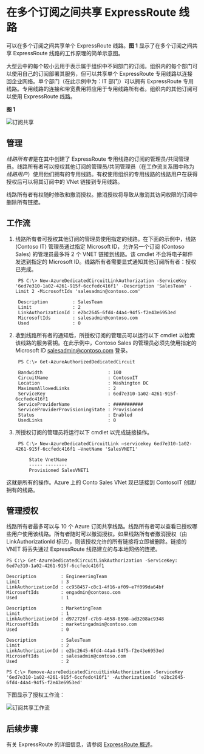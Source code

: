 <properties 
   pageTitle="在多个订阅之间共享 ExpressRoute 线路 | Windows Azure"
   description="本文指导你完成了在多个 Azure 订阅之间共享 ExpressRoute 线路。"
   services="expressroute"
   documentationCenter="na"
   authors="cherylmc"
   manager="jdial"
   editor="tysonn" />
<tags 
   ms.service="expressroute"
   ms.date="07/20/2015"
   wacn.date="" />

# 在多个订阅之间共享 ExpressRoute 线路

可以在多个订阅之间共享单个 ExpressRoute 线路。**图 1** 显示了在多个订阅之间共享 ExpressRoute 线路的工作原理的简单示意图。

大型云中的每个较小云用于表示属于组织中不同部门的订阅。组织内的每个部门可以使用自己的订阅部署其服务，但可以共享单个 ExpressRoute 专用线路以连接回企业网络。单个部门（在此示例中为：IT 部门）可以拥有 ExpressRoute 专用线路。专用线路的连接和带宽费用将应用于专用线路所有者。组织内的其他订阅可以使用 ExpressRoute 线路。

**图 1**

![订阅共享](./media/expressroute-share-circuit/IC766124.png)

## 管理

*线路所有者*是在其中创建了 ExpressRoute 专用线路的订阅的管理员/共同管理员。线路所有者可以授权其他订阅的管理员/共同管理员（在工作流关系图中称为*线路用户*）使用他们拥有的专用线路。有权使用组织的专用线路的线路用户在获得授权后可以将其订阅中的 VNet 链接到专用线路。

线路所有者有权随时修改和撤消授权。撤消授权将导致从撤消其访问权限的订阅中删除所有链接。

## 工作流

1. 线路所有者可授权其他订阅的管理员使用指定的线路。在下面的示例中，线路 (Contoso IT) 管理员通过指定 Microsoft ID，允许另一个订阅 (Contoso Sales) 的管理员最多将 2 个 VNET 链接到线路。该 cmdlet 不会将电子邮件发送到指定的 Microsoft ID。线路所有者需要显式通知其他订阅所有者：授权已完成。

		PS C:\> New-AzureDedicatedCircuitLinkAuthorization -ServiceKey '6ed7e310-1a02-4261-915f-6ccfedc416f1' -Description 'SalesTeam' -Limit 2 -MicrosoftIds 'salesadmin@contoso.com'
		
		Description         : SalesTeam 
		Limit               : 2 
		LinkAuthorizationId : e2bc2645-6fd4-44a4-94f5-f2e43e6953ed 
		MicrosoftIds        : salesadmin@contoso.com 
		Used                : 0

1. 收到线路所有者的通知后，所授权订阅的管理员可以运行以下 cmdlet 以检索该线路的服务密钥。在此示例中，Contoso Sales 的管理员必须先使用指定的 Microsoft ID salesadmin@contoso.com 登录。

		PS C:\> Get-AzureAuthorizedDedicatedCircuit
		
		Bandwidth                        : 100
		CircuitName                      : ContosoIT
		Location                         : Washington DC
		MaximumAllowedLinks              : 2
		ServiceKey                       : 6ed7e310-1a02-4261-915f-6ccfedc416f1
		ServiceProviderName              : ###########
		ServiceProviderProvisioningState : Provisioned
		Status                           : Enabled
		UsedLinks                        : 0

1. 所授权订阅的管理员将运行以下 cmdlet 以完成链接操作。

		PS C:\> New-AzureDedicatedCircuitLink –servicekey 6ed7e310-1a02-4261-915f-6ccfedc416f1 –VnetName 'SalesVNET1' 
		
			State VnetName 
			----- -------- 
			Provisioned SalesVNET1

这就是所有的操作。Azure 上的 Conto Sales VNet 现已链接到 ContosoIT 创建/拥有的线路。

## 管理授权

线路所有者最多可以与 10 个 Azure 订阅共享线路。线路所有者可以查看已授权哪些用户使用该线路。所有者随时可以撤消授权。如果线路所有者撤消授权（由 LinkAuthorizationId 标识），则该授权允许的所有链接将立即被删除。链接的 VNET 将丢失通过 ExpressRoute 线路建立的与本地网络的连接。

	PS C:\> Get-AzureDedicatedCircuitLinkAuthorization -ServiceKey: 6ed7e310-1a02-4261-915f-6ccfedc416f1 
	
	Description         : EngineeringTeam 
	Limit               : 3 
	LinkAuthorizationId : cc958457-c8c1-4f16-af09-e7f099da64bf 
	MicrosoftIds        : engadmin@contoso.com 
	Used                : 1 
	
	Description         : MarketingTeam 
	Limit               : 1 
	LinkAuthorizationId : d972726f-c7b9-4658-8598-ad3208ac9348 
	MicrosoftIds        : marketingadmin@contoso.com 
	Used                : 0 
	
	Description         : SalesTeam 
	Limit               : 2 
	LinkAuthorizationId : e2bc2645-6fd4-44a4-94f5-f2e43e6953ed 
	MicrosoftIds        : salesadmin@contoso.com 
	Used                : 2 
	
	PS C:\> Remove-AzureDedicatedCircuitLinkAuthorization -ServiceKey '6ed7e310-1a02-4261-915f-6ccfedc416f1' -AuthorizationId 'e2bc2645-6fd4-44a4-94f5-f2e43e6953ed'


下图显示了授权工作流：

![订阅共享工作流](./media/expressroute-share-circuit/IC759525.png)

## 后续步骤

有关 ExpressRoute 的详细信息，请参阅 [ExpressRoute 概述](/documentation/articles/expressroute-introduction)。

<!---HONumber=69-->